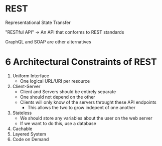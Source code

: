 # REST
Representational State Transfer

"RESTful API" -> An API that conforms to REST standards

GraphQL and SOAP are other alternatives

# 6 Architectural Constraints of REST

1. Uniform Interface
   - One logical URL/URI per resource
2. Client-Server
   - Client and Servers should be entirely separate
   - One should not depend on the other
   - Clients will only know of the servers throught these API endpoints
     - This allows the two to grow indepent of one another
3. Stateless
   - We should store any variables about the user on the web server
   - If we want to do this, use a database
4. Cachable
5. Layered System
6. Code on Demand